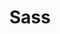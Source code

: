 ---
keywords: scss
logohandle: sass-lang
sort: sass
title: Sass
twitter: SassCSS
website: https://sass-lang.com/
wikipedia: https://en.wikipedia.org/wiki/Sass_(stylesheet_language)
---